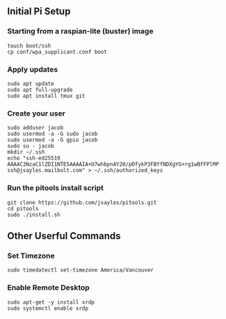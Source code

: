 ## Initial Pi Setup

### Starting from a raspian-lite (buster) image

```
touch boot/ssh
cp conf/wpa_supplicant.conf boot
```

### Apply updates

```
sudo apt update
sudo apt full-upgrade
sudo apt install tmux git
```

### Create your user

```
sudo adduser jacob
sudo usermod -a -G sudo jacob
sudo usermod -a -G gpio jacob
sudo su - jacob
mkdir ~/.ssh
echo "ssh-ed25519 AAAAC3NzaC1lZDI1NTE5AAAAIA+U7whbpnAY20/pOfykP3FBYfNDXgYG+rg1wBfFPlMP ssh@jsayles.mailbolt.com" > ~/.ssh/authorized_keys
```

### Run the pitools install script

```
git clone https://github.com/jsayles/pitools.git
cd pitools
sudo ./install.sh
```

## Other Userful Commands

### Set Timezone
```
sudo timedatectl set-timezone America/Vancouver
```

### Enable Remote Desktop
```
sudo apt-get -y install xrdp
sudo systemctl enable xrdp
```
